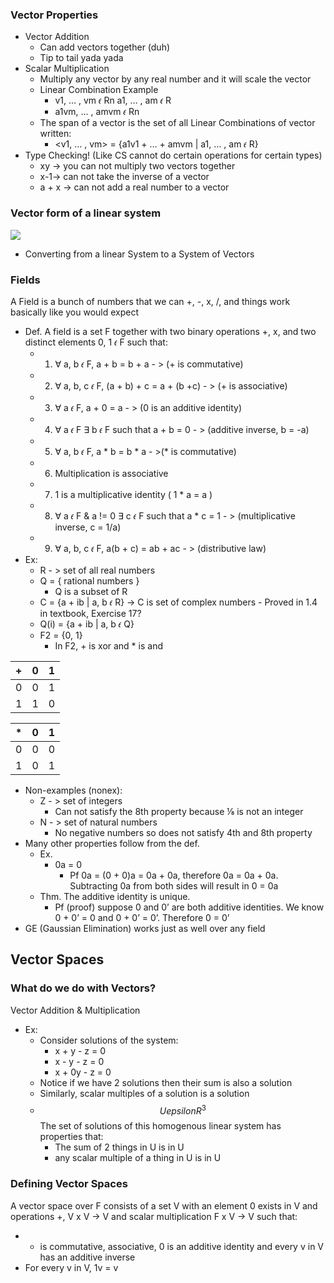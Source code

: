 ### Vector Properties
- Vector Addition
	- Can add vectors together (duh)
	- Tip to tail yada yada
- Scalar Multiplication
	- Multiply any vector by any real number and it will scale the vector
	- Linear Combination Example
		- v1, … , vm 𝜖 Rn a1, … , am 𝜖 R    
		- a1vm, … , amvm 𝜖 Rn
	- The span of a vector is the set of all Linear Combinations of vector written:
		- <v1, … , vm> = {a1v1 + … + amvm | a1, … , am 𝜖 R}
- Type Checking! (Like CS cannot do certain operations for certain types)
	- xy -> you can not multiply two vectors together
	- x-1-> can not take the inverse of a vector
	- a + x -> can not add a real number to a vector
### Vector form of a linear system

![](https://lh7-us.googleusercontent.com/vzqI8oqh6u_W4edw_3T-CMkUZ02Vp_Wku72PufL5almLRkpEWMZFycI_TSGdCQJfeVlI1yQ042QPyEPKTcLWk0DpBVYqfOgHrkm7eBqGNAYimRUPEMtT0Yufu31sJnZoRXN1_DIcTm96eciOqiGKxQA)

- Converting from a linear System to a System of Vectors
    

### Fields
 A Field is a bunch of numbers that we can +, -, x, /, and things work basically like you would expect 
- Def. A field is a set F together with two binary operations +, x, and two distinct elements 0, 1 𝜖 F such that:
	- 1) ∀ a, b 𝜖 F, a + b = b + a - > (+ is commutative)
	- 2) ∀ a, b, c 𝜖 F, (a + b) + c = a + (b +c) - > (+ is associative)
	- 3) ∀ a 𝜖 F, a + 0 = a - > (0 is an additive identity)
	- 4) ∀ a 𝜖 F ∃ b 𝜖 F such that a + b = 0 - > (additive inverse, b = -a)
	- 5) ∀ a, b 𝜖 F, a * b = b * a - >(* is commutative)
	- 6) Multiplication is associative
	- 7) 1 is a multiplicative identity ( 1 * a = a )
	- 8) ∀ a 𝜖 F & a != 0 ∃ c 𝜖 F such that a * c = 1 - > (multiplicative inverse, c = 1/a)
	- 9) ∀ a, b, c 𝜖 F, a(b + c) = ab + ac - > (distributive law)
- Ex:
	- R - > set of all real numbers
	- Q = { rational numbers }
		- Q is a subset of R
	- C = {a + ib | a, b 𝜖 R} -> C is set of complex numbers
    		- Proved in 1.4 in textbook, Exercise 17?
	- Q(i) = {a + ib | a, b 𝜖 Q}
	- F2 = {0, 1}
		- In F2, + is xor and * is and

| + | 0 | 1 |
| ---- | ---- | ---- |
| 0 | 0 | 1 |
| 1 | 1 | 0 |

| * | 0 | 1 |
| ---- | ---- | ---- |
| 0 | 0 | 0 |
| 1 | 0 | 1 |

- Non-examples (nonex):
	- Z - > set of integers
		- Can not satisfy the 8th property because ⅛ is not an integer
	- N - > set of natural numbers
		- No negative numbers so does not satisfy 4th and 8th property
- Many other properties follow from the def.
	- Ex.
		- 0a = 0
			- Pf 0a = (0 + 0)a = 0a + 0a, therefore 0a = 0a + 0a. Subtracting 0a from both sides will result in 0 = 0a
	- Thm. The additive identity is unique.
		- Pf (proof) suppose 0 and 0’ are both additive identities. We know 0 + 0’ = 0 and 0 + 0’ = 0’. Therefore 0 = 0’
- GE (Gaussian Elimination) works just as well over any field
## Vector Spaces
### What do we do with Vectors?
Vector Addition & Multiplication
- Ex:
	- Consider solutions of the system:
		- x + y - z = 0
		- x - y - z = 0
		- x + 0y - z = 0
	- Notice if we have 2 solutions then their sum is also a solution
	- Similarly, scalar multiples of a solution is a solution
	- $$U epsilon R^3$$The set of solutions of this homogenous linear system has properties that:
		- The sum of 2 things in U is in U 
		- any scalar multiple of a thing in U is in U
### Defining Vector Spaces
A vector space over F consists of a set V with an element 0 exists in V and operations +, V x V -> V and scalar multiplication F x V -> V such that:
- + is commutative, associative, 0 is an additive identity and every v in V has an additive inverse
- For every v in V, 1v = v
